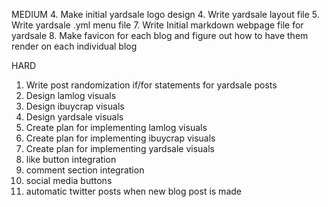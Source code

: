 
MEDIUM
4. Make initial yardsale logo design
4. Write yardsale layout file
5. Write yardsale .yml menu file
7. Write Initial markdown webpage file for yardsale
8. Make favicon for each blog and figure out how to have them render on each individual blog

HARD
1. Write post randomization if/for statements for yardsale posts
2. Design lamlog visuals
3. Design ibuycrap visuals
4. Design yardsale visuals
5. Create plan for implementing lamlog visuals
6. Create plan for implementing ibuycrap visuals
7. Create plan for implementing yardsale visuals
8. like button integration
9. comment section integration
10. social media buttons
11. automatic twitter posts when new blog post is made 

